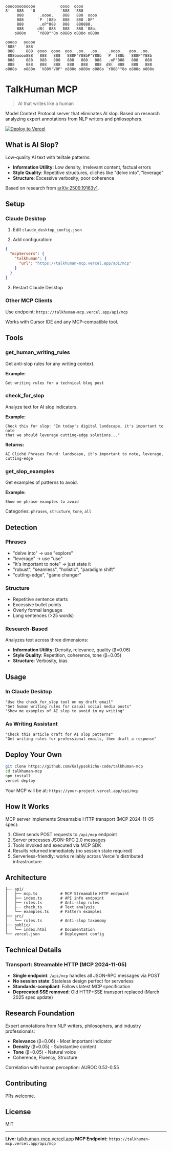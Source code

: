 ```
ooooooooooooo           oooo  oooo
8'   888   `8           `888  `888
     888       .oooo.    888   888  oooo
     888      `P  )88b   888   888 .8P'
     888       .oP"888   888   888888.
     888      d8(  888   888   888 `88b.
    o888o     `Y888""8o o888o o888o o888o

ooooo   ooooo
`888'   `888'
 888     888  oooo  oooo  ooo. .oo.  .oo.    .oooo.   ooo. .oo.
 888ooooo888  `888  `888  `888P"Y88bP"Y88b  `P  )88b  `888P"Y88b
 888     888   888   888   888   888   888   .oP"888   888   888
 888     888   888   888   888   888   888  d8(  888   888   888
o888o   o888o  `V88V"V8P' o888o o888o o888o `Y888""8o o888o o888o
```
# TalkHuman MCP
> AI that writes like a human

Model Context Protocol server that eliminates AI slop. Based on research analyzing expert annotations from NLP writers and philosophers.

[![Deploy to Vercel](https://vercel.com/button)](https://vercel.com/import/project?template=https://github.com/Kalypsokichu-code/talkhuman-mcp)

## What is AI Slop?

Low-quality AI text with telltale patterns:

- **Information Utility**: Low density, irrelevant content, factual errors
- **Style Quality**: Repetitive structures, clichés like "delve into", "leverage"
- **Structure**: Excessive verbosity, poor coherence

Based on research from [arXiv:2509.19163v1](https://arxiv.org/abs/2509.19163).

## Setup

### Claude Desktop

1. Edit `claude_desktop_config.json`

2. Add configuration:

```json
{
  "mcpServers": {
    "talkhuman": {
      "url": "https://talkhuman-mcp.vercel.app/api/mcp"
    }
  }
}
```

3. Restart Claude Desktop

### Other MCP Clients

Use endpoint: `https://talkhuman-mcp.vercel.app/api/mcp`

Works with Cursor IDE and any MCP-compatible tool.

## Tools

### get_human_writing_rules

Get anti-slop rules for any writing context.

**Example:**
```
Get writing rules for a technical blog post
```

### check_for_slop

Analyze text for AI slop indicators.

**Example:**
```
Check this for slop: "In today's digital landscape, it's important to note
that we should leverage cutting-edge solutions..."
```

**Returns:**
```
AI Cliché Phrases Found: landscape, it's important to note, leverage,
cutting-edge
```

### get_slop_examples

Get examples of patterns to avoid.

**Example:**
```
Show me phrase examples to avoid
```

Categories: `phrases`, `structure`, `tone`, `all`

## Detection

### Phrases

- "delve into" → use "explore"
- "leverage" → use "use"
- "it's important to note" → just state it
- "robust", "seamless", "holistic", "paradigm shift"
- "cutting-edge", "game changer"

### Structure

- Repetitive sentence starts
- Excessive bullet points
- Overly formal language
- Long sentences (>25 words)

### Research-Based

Analyzes text across three dimensions:

- **Information Utility**: Density, relevance, quality (β=0.06)
- **Style Quality**: Repetition, coherence, tone (β=0.05)
- **Structure**: Verbosity, bias

## Usage

### In Claude Desktop

```
"Use the check_for_slop tool on my draft email"
"Get human writing rules for casual social media posts"
"Show me examples of AI slop to avoid in my writing"
```

### As Writing Assistant

```
"Check this article draft for AI slop patterns"
"Get writing rules for professional emails, then draft a response"
```

## Deploy Your Own

```bash
git clone https://github.com/Kalypsokichu-code/talkhuman-mcp
cd talkhuman-mcp
npm install
vercel deploy
```

Your MCP will be at: `https://your-project.vercel.app/api/mcp`

## How It Works

MCP server implements Streamable HTTP transport (MCP 2024-11-05 spec):

1. Client sends POST requests to `/api/mcp` endpoint
2. Server processes JSON-RPC 2.0 messages
3. Tools invoked and executed via MCP SDK
4. Results returned immediately (no session state required)
5. Serverless-friendly: works reliably across Vercel's distributed infrastructure

## Architecture

```
├── api/
│   ├── mcp.ts          # MCP Streamable HTTP endpoint
│   ├── index.ts        # API info endpoint
│   ├── rules.ts        # Anti-slop rules
│   ├── check.ts        # Text analysis
│   └── examples.ts     # Pattern examples
├── src/
│   └── rules.ts        # Anti-slop taxonomy
├── public/
│   └── index.html      # Documentation
└── vercel.json         # Deployment config
```

## Technical Details

### Transport: Streamable HTTP (MCP 2024-11-05)

- **Single endpoint**: `/api/mcp` handles all JSON-RPC messages via POST
- **No session state**: Stateless design perfect for serverless
- **Standards-compliant**: Follows latest MCP specification
- **Deprecated SSE removed**: Old HTTP+SSE transport replaced (March 2025 spec update)

## Research Foundation

Expert annotations from NLP writers, philosophers, and industry professionals:

- **Relevance** (β=0.06) - Most important indicator
- **Density** (β=0.05) - Substantive content
- **Tone** (β=0.05) - Natural voice
- Coherence, Fluency, Structure

Correlation with human perception: AUROC 0.52-0.55

## Contributing

PRs welcome.

## License

MIT

---

**Live:** [talkhuman-mcp.vercel.app](https://talkhuman-mcp.vercel.app)
**MCP Endpoint:** `https://talkhuman-mcp.vercel.app/api/mcp`
